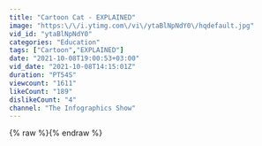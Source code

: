 ```yaml
---
title: "Cartoon Cat - EXPLAINED"
image: "https:\/\/i.ytimg.com\/vi\/ytaBlNpNdY0\/hqdefault.jpg"
vid_id: "ytaBlNpNdY0"
categories: "Education"
tags: ["Cartoon","EXPLAINED"]
date: "2021-10-08T19:00:53+03:00"
vid_date: "2021-10-08T14:15:01Z"
duration: "PT54S"
viewcount: "1611"
likeCount: "189"
dislikeCount: "4"
channel: "The Infographics Show"
---
```

{% raw %}{% endraw %}
